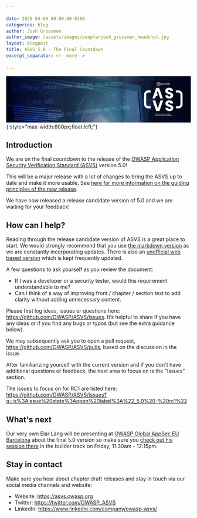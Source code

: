 ```yaml
---

date: 2025-04-09 00:00:00-0100
categories: blog
author: Josh Grossman
author_image: /assets/images/people/josh_grossman_headshot.jpg
layout: blogpost
title: ASVS 5.0 - The Final Countdown
excerpt_separator: <!--more-->

---
```


![Our new banner](/assets/images/posts/asvsmeetup/OWASP_ASVS_Linkedin_Banner-01.jpg){:style="max-width:800px;float:left;"}
<BR CLEAR="left">

## Introduction

We are on the final countdown to the release of the [OWASP Application Security Verification Standard (ASVS)](https://asvs.owasp.org) version 5.0!

This will be a major release with a lot of changes to bring the ASVS up to date and make it more usable. See [here for more information on the guiding principles of the new release](https://github.com/OWASP/ASVS/wiki/Roadmap-to-version-5.0#key-objectives).

We have now released a release candidate version of 5.0 and we are waiting for your feedback!

<!--more-->

## How can I help?

Reading through the release candidate version of ASVS is a great place to start. We would strongly recommend that you use [the markdown version](https://github.com/OWASP/ASVS/tree/master/5.0/en) as we are constantly incorporating updates. There is also an [unofficial web based version](https://asvs.dev/v5.0.draft/0x00-Header/) which is kept frequently updated.

A few questions to ask yourself as you review the document:

* If I was a developer or a security tester, would this requirement understandable to me?
* Can I think of a way of improving front / chapter / section text to add clarity without adding unnecessary content.

Please first log ideas, issues or questions here: <https://github.com/OWASP/ASVS/issues>. It’s helpful to share if you have any ideas or if you find any bugs or typos (but see the extra guidance below).

We may subsequently ask you to open a pull request, <https://github.com/OWASP/ASVS/pulls>, based on the discussion in the issue. 

After familiarizing yourself with the current version and if you don't have additional questions or feedback, the next area to focus on is the "Issues" section. 

The issues to focus on for RC1 are listed here:
https://github.com/OWASP/ASVS/issues?q=is%3Aissue%20state%3Aopen%20label%3A%22_5.0%20-%20rc1%22

## What's next

Our very own Elar Lang will be presenting at [OWASP Global AppSec EU Barcelona](https://owasp.glueup.com/event/owasp-global-appsec-eu-2025-123983/) about the final 5.0 version so make sure you [check out his session there](https://owasp2025globalappseceu.sched.com/event/1whCc/introducing-the-50-release-of-the-asvs) in the builder track on Friday, 11:30am - 12:15pm. 

## Stay in contact

Make sure you hear about chapter draft releases and stay in touch via our social media channels and website:

* Website: <https://asvs.owasp.org>
* Twitter: <https://twitter.com/OWASP_ASVS>
* LinkedIn: <https://www.linkedin.com/company/owasp-asvs/>
